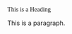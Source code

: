 <!DOCTYPE html>
<html>
<head>
<style>
.p1 {
  font-family: "Times New Roman", Times, serif;
}

.p2 {
  font-family: Arial, Helvetica, sans-serif;
}


</style>
</head>
<body>

<p class="p1">This is a Heading</p>
<p class="p2">This is a paragraph.</p>

</body>
</html>
